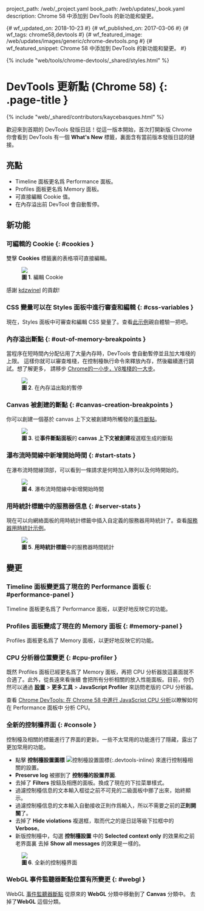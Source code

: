 project_path: /web/_project.yaml
book_path: /web/updates/_book.yaml
description: Chrome 58 中添加到 DevTools 的新功能和變更。

{# wf_updated_on: 2018-10-23 #}
{# wf_published_on: 2017-03-06 #}
{# wf_tags: chrome58,devtools #}
{# wf_featured_image: /web/updates/images/generic/chrome-devtools.png #}
{# wf_featured_snippet: Chrome 58 中添加到 DevTools 的新功能和變更。 #}

{% include "web/tools/chrome-devtools/_shared/styles.html" %}

# DevTools 更新點 (Chrome 58) {: .page-title }

{% include "web/_shared/contributors/kaycebasques.html" %}

歡迎來到首期的 DevTools 發版日誌！從這一版本開始，首次打開新版 Chrome 你會看到 DevTools 
有一個 **What's New** 標籤，裏面含有當前版本發版日誌的鏈接。

## 亮點

* Timeline 面板更名爲 Performance 面板。
* Profiles 面板更名爲 Memory 面板。
* 可直接編輯 Cookie 值。
* 在內存溢出前 DevTool 會自動暫停。

## 新功能

### 可編輯的 Cookie {: #cookies }

雙擊 **Cookies** 標籤裏的表格項可直接編輯。

<figure>
  <img src="/web/updates/images/2017/03/editable-cookies.png"/>
  <figcaption>
    <b>圖 1</b>. 編輯 Cookie
  </figcaption>
</figure>

感謝 [kdzwinel](https://twitter.com/kdzwinel) 的貢獻!

### CSS 變量可以在 Styles 面板中進行審查和編輯 {: #css-variables }

現在，Styles 面板中可審查和編輯 CSS 變量了。查看[此示例][css vars]親自體驗一把吧。

[css vars]: https://googlechrome.github.io/devtools-samples/author/css-vars

### 內存溢出斷點 {: #out-of-memory-breakpoints }

當程序在短時間內分配佔用了大量內存時，DevTools 會自動暫停並且加大堆棧的上限。
這樣你就可以審查堆棧，在控制檯執行命令來釋放內存，然後繼續進行調試。想了解更多，
請移步 [Chrome的一小步，V8堆棧的一大步][heap]。

<figure>
  <img src="/web/updates/images/2017/03/out-of-memory-breakpoint.png"/>
  <figcaption>
    <b>圖 2</b>. 在內存溢出點的暫停
  </figcaption>
</figure>

[heap]: https://v8.dev/blog/heap-size-limit

### Canvas 被創建的斷點 {: #canvas-creation-breakpoints }

你可以創建一個基於 canvas 上下文被創建時所觸發的[事件斷點][event-listener-breakpoint]。

<figure>
  <img src="/web/updates/images/2017/03/canvas-breakpoint.png"/>
  <figcaption>
    <b>圖 3</b>. 從<b>事件斷點面板</b>的<b> canvas 上下文被創建</b>複選框生成的斷點
  </figcaption>
</figure>

[event-listener-breakpoint]: /web/tools/chrome-devtools/javascript/breakpoints#event-listeners

### 瀑布流時間線中新增開始時間 {: #start-stats }

在瀑布流時間線頂部，可以看到一條請求是何時加入隊列以及何時開始的。

<figure>
  <img src="/web/updates/images/2017/03/request-start-times.svg"/>
  <figcaption>
    <b>圖 4</b>. 瀑布流時間線中新增開始時間
  </figcaption>
</figure>

### 用時統計標籤中的服務器信息 {: #server-stats }

現在可以向網絡面板的用時統計標籤中插入自定義的服務器用時統計了。查看[服務器用時統計示例][server]。

[server]: https://gist.github.com/paulirish/a76ac17fc211b019e538c09d8d827691

<figure>
  <img src="/web/updates/images/2017/03/server-stats.svg"/>
  <figcaption>
    <b>圖 5</b>. <b>用時統計標籤</b>中的服務器時間統計
  </figcaption>
</figure>

## 變更

### Timeline 面板變更爲了現在的 Performance 面板 {: #performance-panel }

Timeline 面板更名爲了 Performance 面板，以更好地反映它的功能。

### Profiles 面板變成了現在的 Memory 面板 {: #memory-panel }

Profiles 面板更名爲了 Memory 面板，以更好地反映它的功能。

### CPU 分析器位置變更 {: #cpu-profiler }

既然 Profiles 面板已經更名爲了 Memory 面板，再把 CPU 分析器放這裏面就不合適了。此外，從長遠來看後續
會把所有分析相關的放入性能面板。目前，你仍然可以通過
[**設置**][settings] > **更多工具** > **JavaScript Profiler** 來訪問老版的 CPU 分析器。

查看 [Chrome DevTools: 在 Chrome 58 中進行 JavaScript CPU 分析][migration]以瞭解如何在 Performance 面板中
分析 CPU。

[settings]: /web/tools/chrome-devtools/ui#settings
[migration]: /web/updates/2016/12/devtools-javascript-cpu-profile-migration

### 全新的控制檯界面 {: #console }

控制檯及相關的標籤進行了界面的更新。一些不太常用的功能進行了隱藏，露出了更加常用的功能。

* 點擊 **控制檯設置圖標** ![控制檯設置圖標][console settings]{:.devtools-inline} 來進行控制檯相關的設置。
* **Preserve log** 被挪到了 **控制檯的設置界面**.
* 去掉了 **Filters** 按鈕及相應的面板。換成了現在的下拉菜單樣式。
* 過濾控制檯信息的文本輸入框從之前不可見的二級面板中挪了出來，始終顯示。
* 過濾控制檯信息的文本輸入自動接收正則作爲輸入，所以不需要之前的**正則開關**了。
* 去掉了 **Hide violations** 複選框，取而代之的是日誌等級下拉框中的 **Verbose**。
* 新版控制檯中，勾選 **控制檯設置** 中的 **Selected context only** 的效果和之前老界面裏
  去掉 **Show all messages** 的效果是一樣的。

<figure>
  <img src="/web/updates/images/2017/03/console.png"/>
  <figcaption>
    <b>圖 6</b>. 全新的控制檯界面
  </figcaption>
</figure>

[console settings]: /web/updates/images/2017/03/console-settings.png

### WebGL 事件監聽器斷點位置有所變更 {: #webgl }

WebGL [事件監聽器斷點][event-listener-breakpoint] 從原來的 **WebGL** 分類中移動到了 **Canvas** 分類中。
去掉了**WebGL** 這個分類。